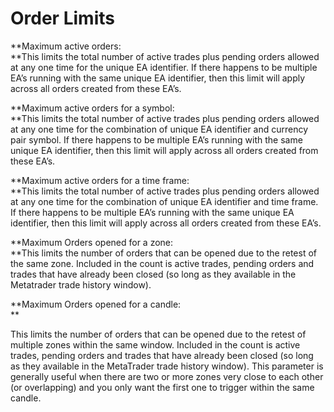 # Order Limits

**Maximum active orders:  
**This limits the total number of active trades plus pending orders allowed at any one time for the unique EA identifier. If there happens to be multiple EA’s running with the same unique EA identifier, then this limit will apply across all orders created from these EA’s.

**Maximum active orders for a symbol:  
**This limits the total number of active trades plus pending orders allowed at any one time for the combination of unique EA identifier and currency pair symbol. If there happens to be multiple EA’s running with the same unique EA identifier, then this limit will apply across all orders created from these EA’s.

**Maximum active orders for a time frame:  
**This limits the total number of active trades plus pending orders allowed at any one time for the combination of unique EA identifier and time frame. If there happens to be multiple EA’s running with the same unique EA identifier, then this limit will apply across all orders created from these EA’s.

**Maximum Orders opened for a zone:  
**This limits the number of orders that can be opened due to the retest of the same zone. Included in the count is active trades, pending orders and trades that have already been closed \(so long as they available in the Metatrader trade history window\).

**Maximum Orders opened for a candle:  
**

This limits the number of orders that can be opened due to the retest of multiple zones within the same window. Included in the count is active trades, pending orders and trades that have already been closed \(so long as they available in the MetaTrader trade history window\). This parameter is generally useful when there are two or more zones very close to each other \(or overlapping\) and you only want the first one to trigger within the same candle.

